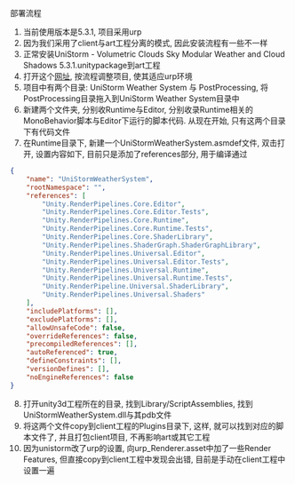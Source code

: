 



部署流程

1. 当前使用版本是5.3.1, 项目采用urp
2. 因为我们采用了client与art工程分离的模式, 因此安装流程有一些不一样
3. 正常安装UniStorm - Volumetric Clouds Sky Modular Weather and Cloud Shadows 5.3.1.unitypackage到art工程
4. 打开这个[网址](https://github.com/Black-Horizon-Studios/UniStorm-Weather-System/wiki/Setting-up-UniStorm-with-URP), 按流程调整项目, 使其适应urp环境
5. 项目中有两个目录: UniStorm Weather System 与  PostProcessing, 将PostProcessing目录拖入到UniStorm Weather System目录中
6. 新建两个文件夹, 分别收Runtime与Editor, 分别收录Runtime相关的MonoBehavior脚本与Editor下运行的脚本代码. 从现在开始, 只有这两个目录下有代码文件
7. 在Runtime目录下, 新建一个UniStormWeatherSystem.asmdef文件, 双击打开, 设置内容如下, 目前只是添加了references部分, 用于编译通过



```json
{
    "name": "UniStormWeatherSystem",
    "rootNamespace": "",
    "references": [
        "Unity.RenderPipelines.Core.Editor",
        "Unity.RenderPipelines.Core.Editor.Tests",
        "Unity.RenderPipelines.Core.Runtime",
        "Unity.RenderPipelines.Core.Runtime.Tests",
        "Unity.RenderPipelines.Core.ShaderLibrary",
        "Unity.RenderPipelines.ShaderGraph.ShaderGraphLibrary",
        "Unity.RenderPipelines.Universal.Editor",
        "Unity.RenderPipelines.Universal.Editor.Tests",
        "Unity.RenderPipelines.Universal.Runtime",
        "Unity.RenderPipelines.Universal.Runtime.Tests",
        "Unity.RenderPipeline.Universal.ShaderLibrary",
        "Unity.RenderPipelines.Universal.Shaders"
    ],
    "includePlatforms": [],
    "excludePlatforms": [],
    "allowUnsafeCode": false,
    "overrideReferences": false,
    "precompiledReferences": [],
    "autoReferenced": true,
    "defineConstraints": [],
    "versionDefines": [],
    "noEngineReferences": false
}
```



8. 打开unity3d工程所在的目录, 找到Library/ScriptAssemblies, 找到UniStormWeatherSystem.dll与其pdb文件
9. 将这两个文件copy到client工程的Plugins目录下, 这样, 就可以找到对应的脚本文件了, 并且打包client项目, 不再影响art或其它工程
10. 因为unistorm改了urp的设置, 向urp_Renderer.asset中加了一些Render Features, 但直接copy到client工程中发现会出错, 目前是手动在client工程中设置一遍